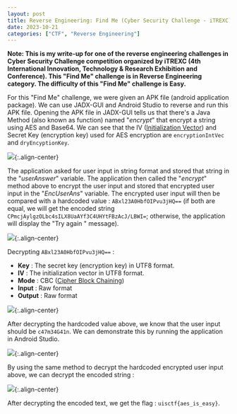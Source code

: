 ```yaml
---
layout: post
title: Reverse Engineering: Find Me (Cyber Security Challenge - iTREXC)
date: 2023-10-21
categories: ["CTF", "Reverse Engineering"]
---
```


**Note: This is my write-up for one of the reverse engineering challenges in Cyber Security Challenge competition organized by iTREXC (4th International Innovation, Technology & Research Exhibition and Conference). This "Find Me" challenge is in Reverse Engineering category. The difficulty of this "Find Me" challenge is Easy.**

For this "Find Me" challenge, we were given an APK file (android application package). We can use JADX-GUI and Android Studio to reverse and run this APK file. Opening the APK file in JADX-GUI tells us that there's a Java Method (also known as function) named "*encrypt*" that encrypt a string using AES and Base64. We can see that the IV ([Initialization Vector](https://en.wikipedia.org/wiki/Initialization_vector)) and Secret Key (encryption key) used for AES encryption are `encryptionIntVec` and `dryEncyptionKey`.

![](https://raw.githubusercontent.com/faridarif/faridarif.github.io/master/pictures/find-me-encrypt.png){:.align-center}

The application asked for user input in string format and stored that string in the "*userAnswer*" variable. The application then called the "*encrypt*" method above to encrypt the user input and stored that encrypted user input in the "*EncUserAns*" variable. The encrypted user input will then be compared with a hardcoded value : `ABxl23A0HbfOIPvu3jHQ==` (if both are equal, we will get the encoded string `CPmcjAylgzOLbc4sILX8UaAYf3C4UHYtFBzAcJ/LBWI=`; otherwise, the application will display the "Try again " message).

![](https://raw.githubusercontent.com/faridarif/faridarif.github.io/master/pictures/find-me-input-and-flag.png){:.align-center}

Decrypting `ABxl23A0HbfOIPvu3jHQ==` :

- **Key** : The secret key (encryption key) in UTF8 format.
- **IV** : The initialization vector in UTF8 format.
- **Mode** : CBC ([Cipher Block Chaining](https://en.wikipedia.org/wiki/Block_cipher_mode_of_operation))
- **Input** : Raw format
- **Output** : Raw format

![](https://raw.githubusercontent.com/faridarif/faridarif.github.io/master/pictures/find-me-input-aes-decrypt.png){:.align-center}

After decrypting the hardcoded value above, we know that the user input should be `c47m34G41n`. We can demonstrate this by running the application in Android Studio.

![](https://raw.githubusercontent.com/faridarif/faridarif.github.io/master/pictures/find-me-proof.png){:.align-center}

By using the same method to decrypt the hardcoded encrypted user input above, we can decrypt the encoded string :

![](https://raw.githubusercontent.com/faridarif/faridarif.github.io/master/pictures/find-me-flag-aes-decrypt.png){:.align-center}

After decrypting the encoded text, we get the flag : `uisctf{aes_is_easy}`.

